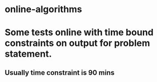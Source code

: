 # online-algorithms

# Some tests online with time bound constraints on  output for problem statement.

## Usually time constraint is 90 mins